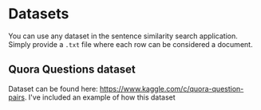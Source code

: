 # Datasets
You can use any dataset in the sentence similarity search application. Simply provide a `.txt` file where each row can be considered a document. 

## Quora Questions dataset
Dataset can be found here: https://www.kaggle.com/c/quora-question-pairs. 
I've included an example of how this dataset 

